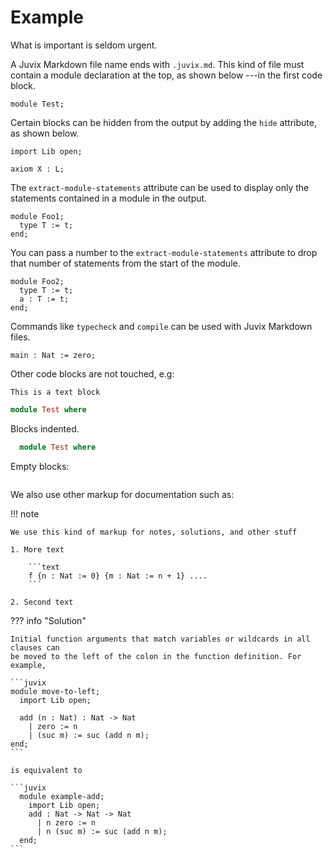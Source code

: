 # Example

What is important is seldom urgent.

A Juvix Markdown file name ends with `.juvix.md`. This kind of file must contain
a module declaration at the top, as shown below ---in the first code block.

```juvix
module Test;
```

Certain blocks can be hidden from the output by adding the `hide` attribute, as shown below.

```juvix hide
import Lib open;
```

```juvix
axiom X : L;
```

The `extract-module-statements` attribute can be used to display only the statements contained in a module in the output.

```juvix extract-module-statements
module Foo1;
  type T := t;
end;
```

You can pass a number to the `extract-module-statements` attribute to drop that number of statements from the start of the module.

```juvix extract-module-statements 1
module Foo2;
  type T := t;
  a : T := t;
end;
```

Commands like `typecheck` and `compile` can be used with Juvix Markdown files.

```juvix
main : Nat := zero;
```

Other code blocks are not touched, e.g:

```text
This is a text block
```


```haskell
module Test where
```

Blocks indented.

  ```haskell
    module Test where
  ```

Empty blocks:

```
```

We also use other markup for documentation such as:

!!! note

    We use this kind of markup for notes, solutions, and other stuff

    1. More text

        ```text
        f {n : Nat := 0} {m : Nat := n + 1} ....
        ```

    2. Second text


??? info "Solution"

    Initial function arguments that match variables or wildcards in all clauses can
    be moved to the left of the colon in the function definition. For example,

    ```juvix
    module move-to-left;
      import Lib open;

      add (n : Nat) : Nat -> Nat
        | zero := n
        | (suc m) := suc (add n m);
    end;
    ```

    is equivalent to

    ```juvix
      module example-add;
        import Lib open;
        add : Nat -> Nat -> Nat
          | n zero := n
          | n (suc m) := suc (add n m);
      end;
    ```

